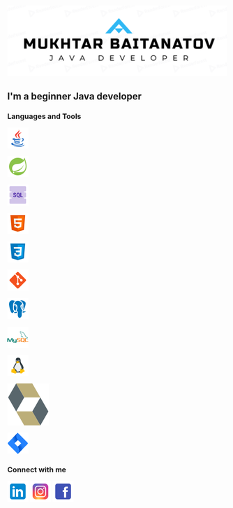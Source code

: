 [![Header](https://github.com/baimuhtar/baimuhtar/blob/main/assets/logo.png)](https://github.com/baimuhtar)

## I'm a beginner Java developer


### Languages and Tools
[![Java](https://github.com/baimuhtar/baimuhtar/blob/main/tool_icons/java.png)](https://github.com/baimuhtar)

[![Spring](https://github.com/baimuhtar/baimuhtar/blob/main/tool_icons/spring.png)](https://github.com/baimuhtar)

[![SQL](https://github.com/baimuhtar/baimuhtar/blob/main/tool_icons/sql.png)](https://github.com/baimuhtar)

[![HTML](https://github.com/baimuhtar/baimuhtar/blob/main/tool_icons/html.png)](https://github.com/baimuhtar)

[![CSS](https://github.com/baimuhtar/baimuhtar/blob/main/tool_icons/css.png)](https://github.com/baimuhtar)

[![GIT](https://github.com/baimuhtar/baimuhtar/blob/main/tool_icons/git.png)](https://github.com/baimuhtar)

[![PostgreSQL](https://github.com/baimuhtar/baimuhtar/blob/main/tool_icons/postgre.png)](https://github.com/baimuhtar)

[![MySQL](https://github.com/baimuhtar/baimuhtar/blob/main/tool_icons/mysql.png)](https://github.com/baimuhtar)

[![Linux](https://github.com/baimuhtar/baimuhtar/blob/main/tool_icons/linux.png)](https://github.com/baimuhtar)

[![Hibernate](https://github.com/baimuhtar/baimuhtar/blob/main/tool_icons/hibernate.svg)](https://github.com/baimuhtar)

[![Jira](https://github.com/baimuhtar/baimuhtar/blob/main/tool_icons/jira.png)](https://github.com/baimuhtar)
### Connect with me
[![LinkedIn](https://github.com/baimuhtar/baimuhtar/blob/main/contact_icons/linkedin.png)](https://www.linkedin.com/in/mukhtar-baitanatov-a03978121/)
[![Instagram](https://github.com/baimuhtar/baimuhtar/blob/main/contact_icons/instagram.png)](https://www.instagram.com/baimuhtar/)
[![Facebook](https://github.com/baimuhtar/baimuhtar/blob/main/contact_icons/facebook.png)](https://www.facebook.com/mukhtar.baitanatov/)

